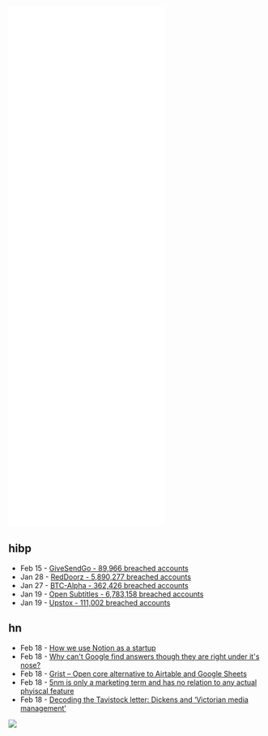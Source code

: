![Metrics](https://raw.githubusercontent.com/phixion/phixion/master/metrics.svg)

## hibp

<!--
for https://github.com/phixion/phixion/blob/main/.github/workflows/feeds.yml
-->
<!--START_SECTION:haveibeenpwnd-->
- Feb 15 - [GiveSendGo - 89,966 breached accounts](https://haveibeenpwned.com/PwnedWebsites#GiveSendGo)
- Jan 28 - [RedDoorz - 5,890,277 breached accounts](https://haveibeenpwned.com/PwnedWebsites#RedDoorz)
- Jan 27 - [BTC-Alpha - 362,426 breached accounts](https://haveibeenpwned.com/PwnedWebsites#BTCAlpha)
- Jan 19 - [Open Subtitles - 6,783,158 breached accounts](https://haveibeenpwned.com/PwnedWebsites#OpenSubtitles)
- Jan 19 - [Upstox - 111,002 breached accounts](https://haveibeenpwned.com/PwnedWebsites#Upstox)
<!--END_SECTION:haveibeenpwnd-->

## hn

<!--
for https://github.com/phixion/phixion/blob/main/.github/workflows/feeds.yml
-->
<!--START_SECTION:hn-->
- Feb 18 - [How we use Notion as a startup](https://www.kopa.co/blog/posts/how-we-use-notion-as-a-startup)
- Feb 18 - [Why can't Google find answers though they are right under it's nose?](https://old.reddit.com/r/comics/comments/svgabe/google_oc/)
- Feb 18 - [Grist – Open core alternative to Airtable and Google Sheets](https://github.com/gristlabs/grist-core)
- Feb 18 - [5nm is only a marketing term and has no relation to any actual phyiscal feature](https://twitter.com/HPC_Guru/status/1494713701672255488)
- Feb 18 - [Decoding the Tavistock letter: Dickens and ‘Victorian media management’](https://dickenscode.org/decoding-the-tavistock-letter-or-dickens-and-the-dark-arts-of-victorian-media-management/)
<!--END_SECTION:hn-->

<!--
for https://yhype.me
-->
![](https://hit.yhype.me/github/profile?user_id=13013670)
